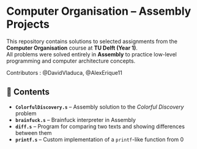 # Computer Organisation – Assembly Projects  

This repository contains solutions to selected assignments from the **Computer Organisation** course at **TU Delft (Year 1)**.  
All problems were solved entirely in **Assembly** to practice low-level programming and computer architecture concepts.

Contributors : @DavidVladuca, @AlexErique11

## 📂 Contents  
- **`ColorfulDiscovery.s`** – Assembly solution to the *Colorful Discovery* problem  
- **`brainfuck.s`** – Brainfuck interpreter in Assembly  
- **`diff.s`** – Program for comparing two texts and showing differences between them
- **`printf.s`** – Custom implementation of a `printf`-like function from 0
